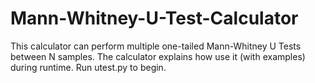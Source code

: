 # Mann-Whitney-U-Test-Calculator
This calculator can perform multiple one-tailed Mann-Whitney U Tests between N samples. The calculator explains how use it (with examples) during runtime. Run utest.py to begin.

